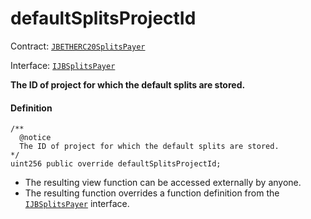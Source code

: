 # defaultSplitsProjectId

Contract: [`JBETHERC20SplitsPayer`](/v4/deprecated/v2/contracts/or-utilities/jbetherc20splitspayer/README.md)

Interface: [`IJBSplitsPayer`](/v4/deprecated/v2/interfaces/ijbsplitspayer.md)

**The ID of project for which the default splits are stored.**

#### Definition

```
/**
  @notice
  The ID of project for which the default splits are stored.
*/
uint256 public override defaultSplitsProjectId;
```

* The resulting view function can be accessed externally by anyone.
* The resulting function overrides a function definition from the [`IJBSplitsPayer`](/v4/deprecated/v2/interfaces/ijbsplitspayer.md) interface.
